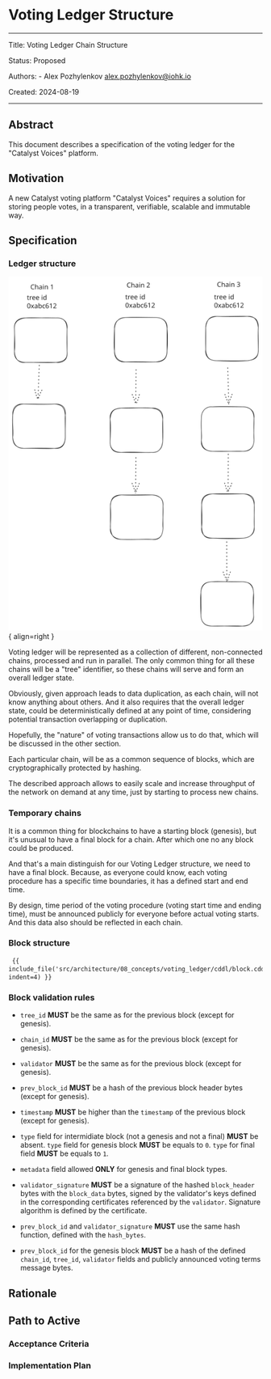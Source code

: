 # Voting Ledger Structure

---

Title: Voting Ledger Chain Structure

Status: Proposed

Authors:
    - Alex Pozhylenkov <alex.pozhylenkov@iohk.io>

Created: 2024-08-19

---

## Abstract

This document describes a specification of the voting ledger for the "Catalyst Voices" platform.

## Motivation

A new Catalyst voting platform "Catalyst Voices" requires a solution for storing people votes,
in a transparent, verifiable, scalable and immutable way.

## Specification

### Ledger structure

![Ledger schema](images/ledger_schema.svg){ align=right }

Voting ledger will be represented as a collection of different, non-connected chains,
processed and run in parallel.
The only common thing for all these chains will be a "tree" identifier,
so these chains will serve and form an overall ledger state.

Obviously, given approach leads to data duplication,
as each chain, will not know anything about others.
And it also requires that the overall ledger state,
could be deterministically defined at any point of time,
considering potential transaction overlapping or duplication.

Hopefully, the "nature" of voting transactions allow us to do that,
which will be discussed in the other section.

Each particular chain, will be as a common sequence of blocks,
which are cryptographically protected by hashing.

The described approach allows to easily scale and increase throughput of the network on demand at any time,
just by starting to process new chains.

### Temporary chains

It is a common thing for blockchains to have a starting block (genesis),
but it's unusual to have a final block for a chain.
After which one no any block could be produced.

And that's a main distinguish for our Voting Ledger structure,
we need to have a final block.
Because, as everyone could know, each voting procedure has a specific time boundaries,
it has a defined start and end time.

By design, time period of the voting procedure (voting start time and ending time),
must be announced publicly for everyone before actual voting starts.
And this data also should be reflected in each chain.

### Block structure

```CDDL
 {{ include_file('src/architecture/08_concepts/voting_ledger/cddl/block.cddl', indent=4) }}
```

### Block validation rules

* `tree_id` **MUST** be the same as for the previous block (except for genesis).
* `chain_id` **MUST** be the same as for the previous block (except for genesis).
* `validator` **MUST** be the same as for the previous block (except for genesis).
* `prev_block_id` **MUST** be a hash of the previous block header bytes (except for genesis).
* `timestamp` **MUST** be higher than the `timestamp` of the previous block (except for genesis).

* `type` field for intermidiate block (not a genesis and not a final) **MUST** be absent.
  `type` field for genesis block **MUST** be equals to `0`.
  `type` for final  field **MUST** be equals to `1`.

* `metadata` field allowed **ONLY** for genesis and final block types.

* `validator_signature` **MUST** be a signature of the hashed `block_header` bytes with the `block_data`
  bytes,
  signed by the validator's keys defined in the corresponding certificates referenced by the `validator`.
  Signature algorithm is defined by the certificate.

* `prev_block_id` and `validator_signature` **MUST** use the same hash function, defined with the
  `hash_bytes`.

* `prev_block_id` for the genesis block **MUST** be a hash of the defined `chain_id`, `tree_id`,
  `validator` fields and publicly announced voting terms message bytes.

## Rationale

## Path to Active

### Acceptance Criteria
<!-- Describes what are the acceptance criteria whereby a proposal becomes 'Active' -->

### Implementation Plan
<!-- A plan to meet those criteria or `N/A` if an implementation plan is not applicable. -->

<!-- OPTIONAL SECTIONS: see CIP-0001 > Document > Structure table -->
